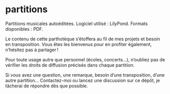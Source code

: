 # partitions
Partitions musicales autoéditées. Logiciel utilisé : LilyPond. Formats disponibles : PDF.

Le contenu de cette parthotèque s’étoffera au fil de mes projets et besoin en transposition. Vous êtes les bienvenus pour en profiter également, n’hésitez pas à partager !

Pour toute usage autre que personnel (écoles, concerts…), n’oubliez pas de vérifier les droits de diffusion précisés dans chaque partition.

Si vous avez une question, une remarque, besoin d’une transposition, d’une autre partition… Contactez-moi ou lancez une discussion sur ce dépôt, je tâcherai de répondre dès que possible.
